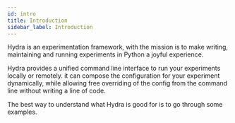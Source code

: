 ```yaml
---
id: intro
title: Introduction
sidebar_label: Introduction
---
```

Hydra is an experimentation framework, with the mission is to make writing, maintaining and
running experiments in Python a joyful experience.

Hydra provides a unified command line interface to run your experiments locally or remotely.
it can compose the configuration for your experiment dynamically, while allowing free overriding of the config 
from the command line without writing a line of code.

The best way to understand what Hydra is good for is to go through some examples.